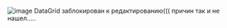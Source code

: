 ![image](https://github.com/VitaliiPytymko-Kh/WpfApp4/assets/137927518/fd20f72c-d620-4526-8a97-b53b8959eb94)
DataGrid заблокирован к редактированию((( причин так и не нашел.....
